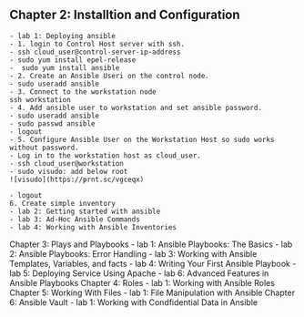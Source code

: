 ## Chapter 2: Installtion and Configuration
    - lab 1: Deploying ansible
    - 1. login to Control Host server with ssh.
    - ssh cloud_user@control-server-ip-address
    - sudo yum install epel-release
    -  sudo yum install ansible
    - 2. Create an Ansible Useri on the control node.
    - sudo useradd ansible
    - 3. Connect to the workstation node
    ssh workstation
    - 4. Add ansible user to workstation and set ansible password.
    - sudo useradd ansible
    - sudo passwd ansible
    - logout
    - 5. Configure Ansible User on the Workstation Host so sudo works without password.
    - Log in to the workstation host as cloud_user. 
    - ssh cloud_user@workstation
    - sudo visudo: add below root
    ![visudo](https://prnt.sc/vgceqx)

    - logout
    6. Create simple inventory
    - lab 2: Getting started with ansible
    - lab 3: Ad-Hoc Ansible Commands
    - lab 4: Working with Ansible Inventories
Chapter 3: Plays and Playbooks
    - lab 1: Ansible Playbooks: The Basics
    - lab 2: Ansible Playbooks: Error Handling
    - lab 3: Working with Ansible Templates, Variables, and facts
    - lab 4: Writing Your First Ansible Playbook
    - lab 5: Deploying Service Using Apache
    - lab 6: Advanced Features in Ansible Playbooks
Chapter 4: Roles
    - lab 1: Working with Ansible Roles
Chapter 5: Working With Files 
    - lab 1: File Manipulation with Ansible
Chapter 6: Ansible Vault
    - lab 1: Working with Condfidential Data in Ansible